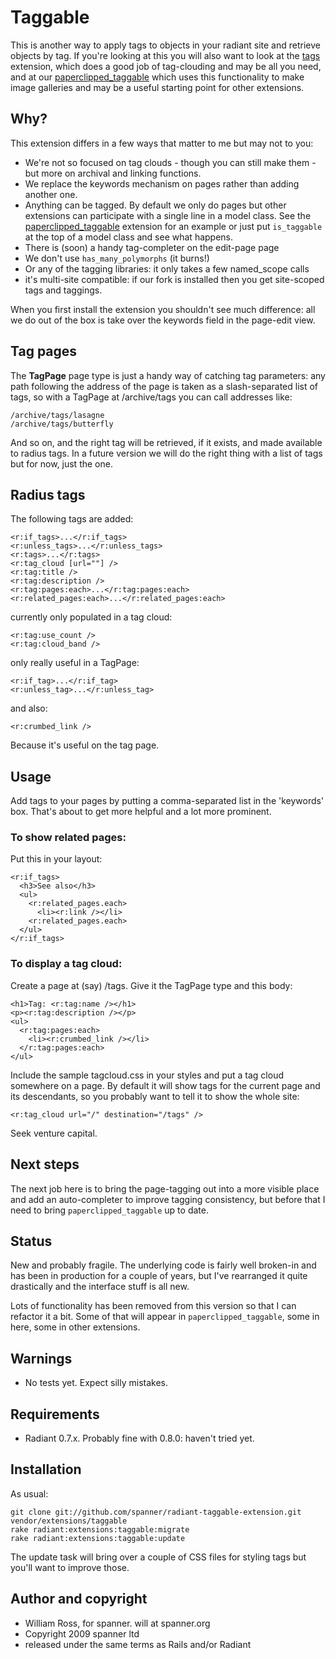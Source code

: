 # Taggable

This is another way to apply tags to objects in your radiant site and retrieve objects by tag. If you're looking at this you will also want to look at the [tags](http://github.com/jomz/radiant-tags-extension/tree) extension, which does a good job of tag-clouding and may be all you need, and at our [paperclipped_taggable](https://github.com/spanner/radiant-paperclipped_taggable-extension) which uses this functionality to make image galleries and may be a useful starting point for other extensions.

## Why?

This extension differs in a few ways that matter to me but may not to you:

* We're not so focused on tag clouds - though you can still make them - but more on archival and linking functions.
* We replace the keywords mechanism on pages rather than adding another one.
* Anything can be tagged. By default we only do pages but other extensions can participate with a single line in a model class. See the [paperclipped_taggable](https://github.com/spanner/radiant-paperclipped_taggable-extension) extension for an example or just put `is_taggable` at the top of a model class and see what happens.
* There is (soon) a handy tag-completer on the edit-page page
* We don't use `has_many_polymorphs` (it burns!)
* Or any of the tagging libraries: it only takes a few named_scope calls
* it's multi-site compatible: if our fork is installed then you get site-scoped tags and taggings.

When you first install the extension you shouldn't see much difference: all we do out of the box is take over the keywords field in the page-edit view.

## Tag pages

The **TagPage** page type is just a handy way of catching tag parameters: any path following the address of the page is taken as a slash-separated list of tags, so with a TagPage at /archive/tags you can call addresses like:

	/archive/tags/lasagne
	/archive/tags/butterfly
	
And so on, and the right tag will be retrieved, if it exists, and made available to radius tags. In a future version we will do the right thing with a list of tags but for now, just the one.

## Radius tags

The following tags are added:

	<r:if_tags>...</r:if_tags>
	<r:unless_tags>...</r:unless_tags>
	<r:tags>...</r:tags>
	<r:tag_cloud [url=""] />
	<r:tag:title />
	<r:tag:description />
	<r:tag:pages:each>...</r:tag:pages:each>
	<r:related_pages:each>...</r:related_pages:each>

currently only populated in a tag cloud:

	<r:tag:use_count />
	<r:tag:cloud_band />

only really useful in a TagPage:

	<r:if_tag>...</r:if_tag>
	<r:unless_tag>...</r:unless_tag>

and also:

	<r:crumbed_link />
	
Because it's useful on the tag page.

## Usage

Add tags to your pages by putting a comma-separated list in the 'keywords' box. That's about to get more helpful and a lot more prominent.

### To show related pages:

Put this in your layout:

	<r:if_tags>
	  <h3>See also</h3>
	  <ul>
	    <r:related_pages.each>
	      <li><r:link /></li>
	    <r:related_pages.each>
	  </ul>
	</r:if_tags>

### To display a tag cloud:

Create a page at (say) /tags. Give it the TagPage type and this body:

	<h1>Tag: <r:tag:name /></h1>
	<p><r:tag:description /></p>
	<ul>
	  <r:tag:pages:each>
	    <li><r:crumbed_link /></li>
	  </r:tag:pages:each>
	</ul>

Include the sample tagcloud.css in your styles and put a tag cloud somewhere on a page. By default it will show tags for the current page and its descendants, so you probably want to tell it to show the whole site:

	<r:tag_cloud url="/" destination="/tags" />

Seek venture capital.

## Next steps

The next job here is to bring the page-tagging out into a more visible place and add an auto-completer to improve tagging consistency, but before that I need to bring `paperclipped_taggable` up to date.
	
## Status 

New and probably fragile. The underlying code is fairly well broken-in and has been in production for a couple of years, but I've rearranged it quite drastically and the interface stuff is all new.

Lots of functionality has been removed from this version so that I can refactor it a bit. Some of that will appear in `paperclipped_taggable`, some in here, some in other extensions.

## Warnings

* No tests yet. Expect silly mistakes.

## Requirements

* Radiant 0.7.x. Probably fine with 0.8.0: haven't tried yet.

## Installation

As usual:

	git clone git://github.com/spanner/radiant-taggable-extension.git vendor/extensions/taggable
	rake radiant:extensions:taggable:migrate
	rake radiant:extensions:taggable:update

The update task will bring over a couple of CSS files for styling tags but you'll want to improve those.
	
## Author and copyright

* William Ross, for spanner. will at spanner.org
* Copyright 2009 spanner ltd
* released under the same terms as Rails and/or Radiant